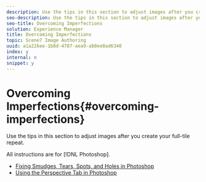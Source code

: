```yaml
---
description: Use the tips in this section to adjust images after you create your full-tile repeat.
seo-description: Use the tips in this section to adjust images after you create your full-tile repeat.
seo-title: Overcoming Imperfections
solution: Experience Manager
title: Overcoming Imperfections
topic: Scene7 Image Authoring
uuid: a1a226ee-1b8d-4787-aea9-ab0ee0ad6340
index: y
internal: n
snippet: y
---
```


# Overcoming Imperfections{#overcoming-imperfections}

Use the tips in this section to adjust images after you create your full-tile repeat.

 All instructions are for [!DNL Photoshop].

* [Fixing Smudges, Tears, Spots, and Holes in Photoshop](../../c-vat-troubleshooting/r-vat-imperfections/c-vat-fix-smudges.md#concept-33fcc569f84345dfa6cb566d521cd52d)
* [Using the Perspective Tab in Photoshop](../../c-vat-troubleshooting/r-vat-imperfections/t-vat-use-persp-tab.md#task-e2f78478db0f43c080a847b8c882062c)

